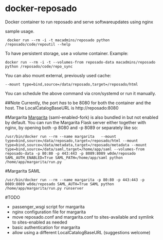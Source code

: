 docker-reposado
===============

Docker container to run reposado and serve softwareupdates using nginx

sample usage.

```
 docker run --rm -i -t macadmins/reposado python /reposado/code/repoutil --help
 ```
 To have persistent storage, use a volume container. Example:
 ```
 docker run --rm -i -t --volumes-from reposado-data macadmins/reposado python /reposado/code/repo_sync
 ```
 You can also mount external, previously used cache:
 ```
 --mount type=bind,source=/data/reposado,target=/reposado/html
 ```

You can schedule the above command via cron/systemd or run it manually.

##Note
Currently, the port *has* to be 8080 for both the container and the host. The LocalCatalogBaseURL is http://reposado:8080

#Margarita
[Margarita](https://github.com/w0de/margarita) (saml-enabled-fork) is also bundled in but not enabled by default.
You can run the Margarita Flask server either together with nginx, by opening both -p 8080 and -p 8089 or separately like so:
```
/usr/bin/docker run --rm --name margarita   --mount type=bind,source=/data/reposado,target=/reposado/html --mount type=bind,source=/data/metadata,target=/reposado/metadata --mount type=bind,source=/data/saml,target=/home/app/saml --volumes-from reposado-data -p 80:80 -p 443:443 -p 8089:8089 w0de/reposado SAML_AUTH_ENABLED=True SAML_PATH=/home/app/saml python /home/app/margarita/run.py
```

#Margarita SAML

```
/usr/bin/docker run --rm --name margarita -p 80:80 -p 443:443 -p 8089:8089 w0de/reposado SAML_AUTH=True SAML python /home/app/margarita/run.py runserver
```


#TODO
* passenger_wsgi script for margarita
* nginx configuration file for margarita
* move reposado.conf and margarita.conf to sites-available and symlink to sites-enabled as needed
* basic authentication for margarita
* allow using a different LocalCatalogBaseURL (suggestions welcome)
